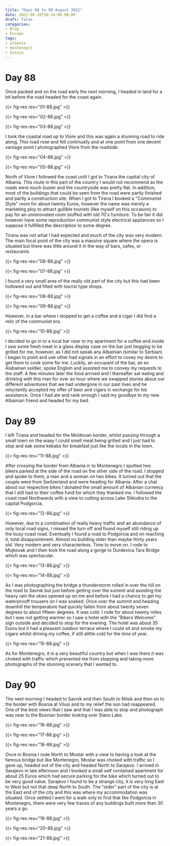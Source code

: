 ```yaml
---
title: "Days 88 to 90 August 2022"
date: 2022-08-26T10:34:00-00:00
draft: false
categories:
- Blog
- Europe
tags:
- albania
- montenegro
- bosnia
---
```


# Day 88

Once packed and on the road early the next morning, I headed in land for a bit before the road headed for the coast again.

{{< fig-res res="01-88.jpg" >}}

<!--more-->

{{< fig-res res="02-88.jpg" >}}

{{< fig-res res="03-88.jpg" >}}

I took the coastal road up to Vlore and this was again a stunning road to ride along. This road rose and fell continually and at one point from one decent vantage point I photographed Vlore from the roadside.

{{< fig-res res="04-88.jpg" >}}

{{< fig-res res="05-88.jpg" >}}

North of Vlore I followed the coast until I got to Tirana the capital city of Albania. 
This route in this part of the country I would not recommend as the roads were much busier and the countryside was pretty flat. In addition, most of the buildings that could be seen from the road were partly finished and partly a construction site. When I got to Tirana I booked a "Communist Style" room for about twenty Euros, however the name was merely a marketing ploy to attract gullible tourists (like myself on this occasion) to pay for an unrenovated room stuffed with old 70's furniture. To be fair it did however have some reproduction communist style electrical appliances so I suppose it fulfilled the description to some degree.

Tirana was not what I had expected and much of the city was very modern. The main focal point of the city was a massive square where the opera is situated but there was little around it in the way of bars, cafes, or restaurants. 

{{< fig-res res="06-88.jpg" >}}

{{< fig-res res="07-88.jpg" >}}

I found a very small area of the really old part of the city but this had been hollowed out and filled with tourist type shops.

{{< fig-res res="08-88.jpg" >}}

{{< fig-res res="09-88.jpg" >}}

However, in a bar where I stopped to get a coffee and a cigar I did find a relic of the communist era.

{{< fig-res res="10-88.jpg" >}}

I decided to go in to a local bar near to my apartment for a coffee and inside I saw some fresh meat in a glass display case on the bar just begging to be grilled for me, however, as I did not speak any Albainian (similar to Serbian) I began to point and use other had signals in an effort to covey my desire to get them to cook some for me. Luckily, an occupant of the bar, an ex Alabainan soldier, spoke English and assisted me to convey my requests to the staff. A few minutes later the food arrived and I thereafter sat eating and drinking with this man for over an hour where we swapped stories about our different adventures that we had undergone in our past lives and he reluctantly accepted my offer of beer and cigars in exchange for his assistance. Once I had ate and rank enough I said my goodbye to my new Albainian friend and headed for my bed.

# Day 89

I left Tirana and headed for the Moldovan border, whilst passing through a small town on the waay I could smell meat being grilled and I just had to stop and eak some kebabs for breakfast just like the locals in the town.

{{< fig-res res="11-88.jpg" >}}

After crossing the border from Albania in to Montenegro I spotted two bikers parked at the side of the road on the other side of the road. I stopped and spoke to them, a man and a woman on two bikes. It turned out that the couple were from Switzerland and were heading for Albania. After a chat about our respective bikes I donated the small amount of Albanian currency that I still had to their coffee fund for which they thanked me. I followed the coast road Northwards with a view to cutting across Lake Shkodra to the capital Podgorcia.

{{< fig-res res="12-88.jpg" >}}

However, due to a combination of really heavy traffic and an abundance of only local road signs, I missed the turn off and found myself still riding up the busy coast road. Eventually I found a road to Podgorcia and on reaching it, total disappointment. Almost no building older than maybe thirty years old. Very modern and very characterless. Time to move on. I rode to Mojkovak and I then took the road along a gorge to Durdevica Tara Bridge which was spectacular.

{{< fig-res res="13-88.jpg" >}}

{{< fig-res res="14-88.jpg" >}}

As I was photographing the bridge a thunderstorm rolled in over the hill on the road to Savnik but just before getting over the summit and avoiding the heavy rain the skies opened up on me and before I had a chance to get my waterprooff trousers on I was soaked. Once over the summit and heading downhill the temperature had quickly fallen from about twenty seven degrees to about fifteen degrees. It was cold. I rode for about twenty miles but I was not getting warmer so I saw a hotel with the "Bikers Welcome" sign outside and decided to stop for the evening. The hotel was about 35 Euros but it had a pleasant outdoor terrace where I could sit and smoke my cigars whilst drining my coffee, if still alittle cold for the time of year.

{{< fig-res res="15-88.jpg" >}}

As for Montenegro, it is a very beautiful country but when I was there it was choked with traffic which prevented me from stopping and taking more photographs of the stunning scenery that I wanted to.

# Day 90

The next morning I headed to Savnik and then South to Nilsik and then on to the border with Bosnia at Vilusi and to my relief the sun had reappeared. One of the best views that I saw and that I was able to stop and photograph was near to the Bosnian border looking over Slano Lake.

{{< fig-res res="16-88.jpg" >}}

{{< fig-res res="17-88.jpg" >}}

{{< fig-res res="18-88.jpg" >}}

Once in Bosnia I rode North to Mostar with a view to having a look at the famous bridge but like Montenegro, Mostar was choked with traffic so I gave up, headed out of the city and headed North to Sarajevo. I arrived in Sarajevo in late afternoon and I booked a small self contained apartment for about 25 Euros which had secure parking for the bike which turned out to be very good value. Sarajevo I found to be a strange city, it is very long East to West but not that deep North to South. The "older" part of the city is at the East end of the city and this was where my accommodation was situated. 
Once settled I went for a walk only to find that like Podgorcia in Montenegro, there were very few traces of any buildings built more than 30 years a go.

{{< fig-res res="19-88.jpg" >}}

{{< fig-res res="20-88.jpg" >}}

{{< fig-res res="21-88.jpg" >}}